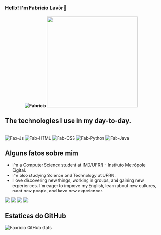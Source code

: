 ### Hello! I'm Fabricio Lavôr👋

<h4 align="center">
  
![Fabricio](https://media3.giphy.com/media/qgQUggAC3Pfv687qPC/giphy.gif?cid=ecf05e4748wvftmt52eo6wd1xj3q81easvlslxtsmbjpudkr&rid=giphy.gif&ct=g)
  <img height="300em" src="https://github-readme-stats.vercel.app/api/top-langs/?username=fabricioLavor&layout=compact&langs_count=7&theme=dark"/>
</h4>

## The technologies I use in my day-to-day.
<div style="display: inline_block"><br>
  <img align="center" alt="Fab-Js" src="https://img.shields.io/badge/JavaScript-F7DF1E?style=for-the-badge&logo=javascript&logoColor=black">
  <img align="center" alt="Fab-HTML"src="https://img.shields.io/badge/HTML-239120?style=for-the-badge&logo=html5&logoColor=white">
  <img align="center" alt="Fab-CSS" src="https://img.shields.io/badge/CSS-239120?&style=for-the-badge&logo=css3&logoColor=white">
  <img align="center" alt="Fab-Python" src="https://img.shields.io/badge/Python-3776AB?style=for-the-badge&logo=python&logoColor=white">   
  <img align="center" alt="Fab-Java" src="https://img.shields.io/badge/Java-ED8B00?style=for-the-badge&logo=java&logoColor=white">
</div>

## Alguns fatos sobre mim

- I'm a Computer Science student at IMD/UFRN - Instituto Metrópole Digital.
- I'm also studying Science and Technology at UFRN.
- I love discovering new things, working in groups, and gaining new experiences. I'm eager to improve my English, learn about new cultures, meet new people, and have new experiences.

<div>
  <a href="https://www.instagram.com/fab_stx/" target="_blank"><img src="https://img.shields.io/badge/-Instagram-%23E4405F?style=for-the-badge&logo=instagram&logoColor=white" target="_blank"></a>
  <a href="https://discord.gg/wEh9VAFZ" target="_blank"><img src="https://img.shields.io/badge/Discord-7289DA?style=for-the-badge&logo=discord&logoColor=white" target="_blank"></a> 
  <a href = "mailto:fabricioblavor@gmail.com"><img src="https://img.shields.io/badge/-Gmail-%23333?style=for-the-badge&logo=gmail&logoColor=white" target="_blank"></a>
  <a href="https://www.linkedin.com/in/fabricio-lavor/" target="_blank"><img src="https://img.shields.io/badge/-LinkedIn-%230077B5?style=for-the-badge&logo=linkedin&logoColor=white" target="_blank"></a>
</div>
      
## Estaticas do GitHub

![Fabricio GitHub stats](https://github-readme-stats.vercel.app/api?username=fabriciolavor&show_icons=true&theme=react&count_private=true)
